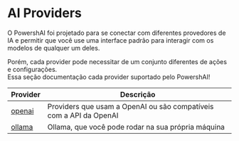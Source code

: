 # AI Providers  

O PowershAI foi projetado para se conectar com diferentes provedores de IA e permitir que você use uma interface padrão para interagir com os modelos de qualquer um deles.  

Porém, cada provider pode necessitar de um conjunto diferentes de ações e configurações.  
Essa seção documentação cada provider suportado pelo PowershAI!

|Provider 		| Descrição					|
----------------|---------------------------|
[openai] 		| Providers que usam a OpenAI ou são compatíveis com a API da OpenAI|
[ollama] 		| Ollama, que você pode rodar na sua própria máquina|


[openai]: OPENAI.md
[ollama]: OLLAMA.md